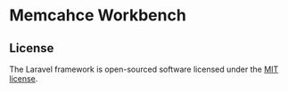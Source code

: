 # Memcahce Workbench



## License

The Laravel framework is open-sourced software licensed under the [MIT license](http://opensource.org/licenses/MIT).

